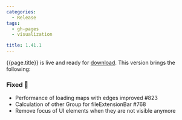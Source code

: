 ```yaml
---
categories:
  - Release
tags:
  - gh-pages
  - visualization

title: 1.41.1
---
```


{{page.title}} is live and ready for [download](https://github.com/MaibornWolff/codecharta/releases/tag/{{page.title}}). This version brings the following:

### Fixed 🐞

- Performance of loading maps with edges improved #823
- Calculation of other Group for fileExtensionBar #768
- Remove focus of UI elements when they are not visible anymore
